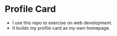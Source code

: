 # Profile Card
- I use this repo to exercise on web development.
- It builds my profile card as my own homepage.
